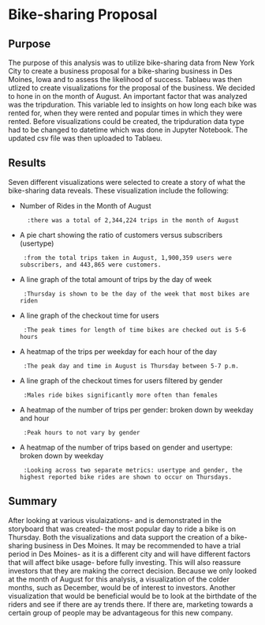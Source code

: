 # Bike-sharing Proposal

## Purpose
  The purpose of this analysis was to utilize bike-sharing data from New York City to create a business proposal for a bike-sharing business in Des Moines, Iowa and to assess the likelihood of success. Tablaeu was then utlized to create visualizations for the proposal of the business. We decided to hone in on the month of August. An important factor that was analyzed was the tripduration. This variable led to insights on how long each bike was rented for, when they were rented and popular times in which they were rented. Before visualizations could be created, the tripduration data type had to be changed to datetime which was done in Jupyter Notebook. The updated csv file was then uploaded to Tablaeu. 
  
 ## Results 
 Seven different visualizations were selected to create a story of what the bike-sharing data reveals. These visualization include the following: 
 - Number of Rides in the Month of August 
 
         :there was a total of 2,344,224 trips in the month of August
 - A pie chart showing the ratio of customers versus subscribers (usertype)
 
        :from the total trips taken in August, 1,900,359 users were subscribers, and 443,865 were customers. 
 - A line graph of the total amount of trips by the day of week
 
        :Thursday is shown to be the day of the week that most bikes are riden
 - A line graph of the checkout time for users 
 
        :The peak times for length of time bikes are checked out is 5-6 hours 
 - A heatmap of the trips per weekday for each hour of the day
 
        :The peak day and time in August is Thursday between 5-7 p.m.
 - A line graph of the checkout times for users filtered by gender
 
        :Males ride bikes significantly more often than females
 - A heatmap of the number of trips per gender: broken down by weekday and hour
 
        :Peak hours to not vary by gender
 - A heatmap of the number of trips based on gender and usertype: broken down by weekday 
 
        :Looking across two separate metrics: usertype and gender, the highest reported bike rides are shown to occur on Thursdays. 
 
 ## Summary 
 After looking at various visulaizations- and is demonstrated in the storyboard that was created- the most popular day to ride a bike is on Thursday. Both the visualizations and data support the creation of a bike-sharing business in Des Moines. It may be recommended to have a trial period in Des Moines- as it is a different city and will have different factors that will affect bike usage- before fully investing. This will also reassure investors that they are making the correct decision. Because we only looked at the month of August for this analysis, a visualization of the colder months, such as December, would be of interest to investors. Another visualization that would be beneficial would be to look at the birthdate of the riders and see if there are ay trends there. If there are, marketing towards a certain group of people may be advantageous for this new company. 
